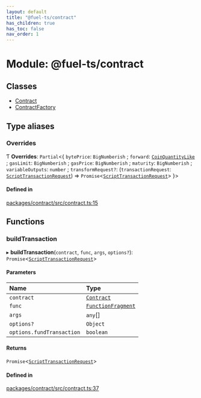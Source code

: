 ```yaml
---
layout: default
title: "@fuel-ts/contract"
has_children: true
has_toc: false
nav_order: 1
---
```


# Module: @fuel-ts/contract

## Classes

- [Contract](classes/Contract.md)
- [ContractFactory](classes/ContractFactory.md)

## Type aliases

### Overrides

Ƭ **Overrides**: `Partial`<{ `bytePrice`: `BigNumberish` ; `forward`: [`CoinQuantityLike`](../fuel-ts-providers/index.md#coinquantitylike) ; `gasLimit`: `BigNumberish` ; `gasPrice`: `BigNumberish` ; `maturity`: `BigNumberish` ; `variableOutputs`: `number` ; `transformRequest?`: (`transactionRequest`: [`ScriptTransactionRequest`](../fuel-ts-providers/classes/ScriptTransactionRequest.md)) => `Promise`<[`ScriptTransactionRequest`](../fuel-ts-providers/classes/ScriptTransactionRequest.md)\>  }\>

#### Defined in

[packages/contract/src/contract.ts:15](https://github.com/FuelLabs/fuels-ts/blob/master/packages/contract/src/contract.ts#L15)

## Functions

### buildTransaction

▸ **buildTransaction**(`contract`, `func`, `args`, `options?`): `Promise`<[`ScriptTransactionRequest`](../fuel-ts-providers/classes/ScriptTransactionRequest.md)\>

#### Parameters

| Name | Type |
| :------ | :------ |
| `contract` | [`Contract`](classes/Contract.md) |
| `func` | [`FunctionFragment`](../fuel-ts-abi-coder/classes/FunctionFragment.md) |
| `args` | `any`[] |
| `options?` | `Object` |
| `options.fundTransaction` | `boolean` |

#### Returns

`Promise`<[`ScriptTransactionRequest`](../fuel-ts-providers/classes/ScriptTransactionRequest.md)\>

#### Defined in

[packages/contract/src/contract.ts:37](https://github.com/FuelLabs/fuels-ts/blob/master/packages/contract/src/contract.ts#L37)
